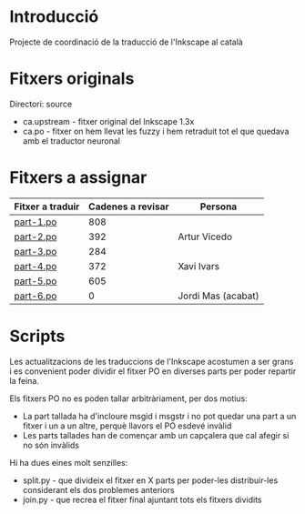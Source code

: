 # Introducció

Projecte de coordinació de la traducció de l'Inkscape al català

# Fitxers originals

Directori: source

* ca.upstream - fitxer original del Inkscape 1.3x
* ca.po - fitxer on hem llevat les fuzzy i hem retraduit tot el que quedava amb el traductor neuronal

# Fitxers a assignar

| Fitxer a traduir  | Cadenes a revisar | Persona  |
| ----------- | ----------- |----------- |
| [part-1.po](https://raw.githubusercontent.com/jordimas/inkscape-ca/main/translated/part-1.po)   | 808         | 
| [part-2.po](https://raw.githubusercontent.com/jordimas/inkscape-ca/main/translated/part-2.po)   | 392         | Artur Vicedo
| [part-3.po](https://raw.githubusercontent.com/jordimas/inkscape-ca/main/translated/part-3.po)   | 284         |
| [part-4.po](https://raw.githubusercontent.com/jordimas/inkscape-ca/main/translated/part-4.po)   | 372         | Xavi Ivars
| [part-5.po](https://raw.githubusercontent.com/jordimas/inkscape-ca/main/translated/part-5.po)   | 605         | 
| [part-6.po](https://raw.githubusercontent.com/jordimas/inkscape-ca/main/translated/part-6.po)   | 0           | Jordi Mas (acabat)

# Scripts

Les actualitzacions de les traduccions de l'Inkscape acostumen a ser grans i es convenient poder dividir el fitxer PO en diverses parts per poder repartir la feina.

Els fitxers PO no es poden tallar arbitràriament, per dos motius:

- La part tallada ha d'incloure msgid i msgstr i no pot quedar una part a un fitxer i un a un altre, perquè llavors el PO esdevé invàlid
- Les parts tallades han de començar amb un capçalera que cal afegir si no són invàlids

Hi ha dues eines molt senzilles:
* split.py - que divideix el fitxer en X parts per poder-les distribuir-les considerant els dos problemes anteriors
* join.py - que recrea el fitxer final ajuntant tots els fitxers dividits



